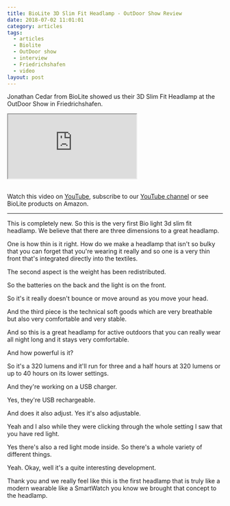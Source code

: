 ```yaml
---
title: BioLite 3D Slim Fit Headlamp - OutDoor Show Review
date: 2018-07-02 11:01:01
category: articles
tags:
  - articles
  - Biolite
  - OutDoor show
  - interview
  - Friedrichshafen
  - video
layout: post
---
```


Jonathan Cedar from BioLite showed us their 3D Slim Fit Headlamp at the OutDoor Show in Friedrichshafen.

<div class="embed-responsive embed-responsive-16by9">
    <iframe class="embed-responsive-item" src="https://www.youtube.com/embed/Q3xc5gRLCS8"></iframe>
</div>
<br>
<!--more-->

Watch this video on <a href="https://www.youtube.com/watch?v=Q3xc5gRLCS8" rel="nofollow" target="_blank">YouTube</a>, subscribe to our <a rel="nofollow" target="_blank"  href="https://www.youtube.com/channel/UCnO9Q_m9EaOCrHmmQIBVBNw?sub_confirmation=1">YouTube channel</a> or see BioLite products on <a hre="https://amzn.to/2MH8JUo" rel="nofollow" target="_blank">Amazon</a>.

---

This is completely new. So this is the very first Bio light 3d slim fit headlamp. We believe that there are three dimensions
to a great headlamp.

One is how thin is it right. How do we make a headlamp that isn't so bulky that you can forget that you're wearing it really and so one is a
very thin front that's integrated directly into the textiles.

The second aspect is the weight has been redistributed.

So the batteries on the back and the light is on the front.

So it's it really doesn't bounce or move around as you move your head.

And the third piece is the technical soft goods which are very breathable but also very comfortable and very stable.

And so this is a great headlamp for active outdoors that you can really wear all night long and it stays very comfortable.

And how powerful is it?

So it's a 320 lumens and it'll run for three and a half hours at 320 lumens or up to 40 hours on its lower settings.

And they're working on a USB charger.

Yes, they're USB rechargeable.

And does it also adjust. Yes it's also adjustable.

Yeah and I also while they were clicking through the whole setting I saw that you have red light.

Yes there's also a red light mode inside. So there's a whole variety of different things.

Yeah. Okay, well it's a quite interesting development.

Thank you and we really feel like this is the first headlamp that is truly like a modern wearable like a SmartWatch you know we brought that concept to the headlamp.
